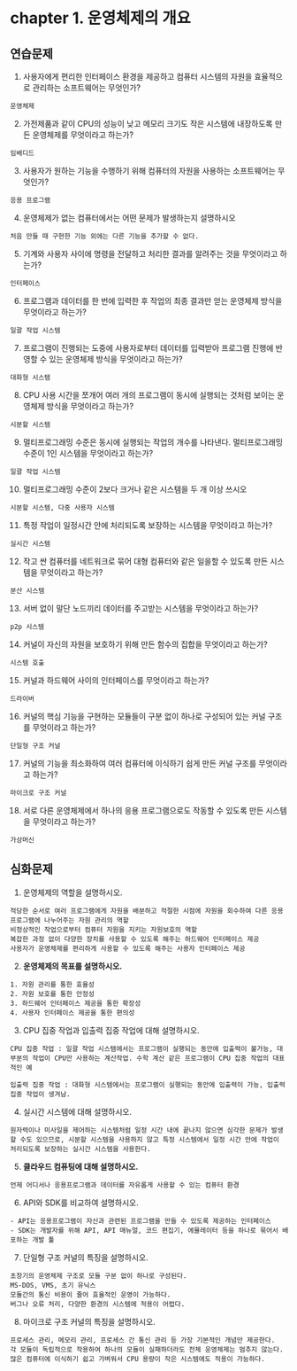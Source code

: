 # chapter 1. 운영체제의 개요

## 연습문제

1. 사용자에게 편리한 인터페이스 환경을 제공하고 컴퓨터 시스템의 자원을 효율적으로 관리하는 소프트웨어는 무엇인가?

```text
운영체제
```



2. 가전제품과 같이 CPU의 성능이 낮고 메모리 크기도 작은 시스템에 내장하도록 만든 운영체제를 무엇이라고 하는가?

```text
임베디드           
```



3. 사용자가 원하는 기능을 수행하기 위해 컴퓨터의 자원을 사용하는 소프트웨어는 무엇인가?

``` text
응용 프로그램
```



4. 운영체제가 없는 컴퓨터에서는 어떤 문제가 발생하는지 설명하시오

```text
처음 만들 때 구현한 기능 외에는 다른 기능을 추가할 수 없다.
```



5. 기계와 사용자 사이에 명령을 전달하고 처리한 결과를 알려주는 것을 무엇이라고 하는가?

```text
인터페이스
```



6. 프로그램과 데이터를 한 번에 입력한 후 작업의 최종 결과만 얻는 운영체제 방식을 무엇이라고 하는가?

```text
일괄 작업 시스템
```



7. 프로그램이 진행되는 도중에 사용자로부터 데이터를 입력받아 프로그램 진행에 반영할 수 있는 운영체제 방식을 무엇이라고 하는가?

```text
대화형 시스템
```



8. CPU 사용 시간을 쪼개어 여러 개의 프로그램이 동시에 실행되는 것처럼 보이는 운영체제 방식을 무엇이라고 하는가?

```text
시분할 시스템
```



9. 멀티프로그래밍 수준은 동시에 실행되는 작업의 개수를 나타낸다. 멀티프로그래밍 수준이  1인 시스템을 무엇이라고  하는가?

```text
일괄 작업 시스템
```



10. 멀티프로그래밍 수준이 2보다 크거나 같은 시스템을 두 개 이상 쓰시오

```text
시분할 시스템, 다중 사용자 시스템
```



11. 특정 작업이 일정시간 안에 처리되도록 보장하는 시스템을 무엇이라고 하는가?

```text
실시간 시스템
```



12. 작고 싼 컴퓨터를 네트워크로 묶어 대형 컴퓨터와 같은 일을할 수 있도록 만든 시스템을 무엇이라고 하는가?

```text
분산 시스템
```



13. 서버 없이 말단 노드끼리 데이터를 주고받는 시스템을  무엇이라고 하는가?

```text
p2p 시스템
```



14. 커널이 자신의 자원을 보호하기 위해 만든 함수의 집합을 무엇이라고 하는가?

```TEXT
시스템 호출
```



15. 커널과 하드웨어 사이의 인터페이스를 무엇이라고 하는가?

```text
드라이버
```



16. 커널의 핵심 기능을 구현하는 모듈들이 구분 없이 하나로 구성되어 있는 커널 구조를 무엇이라고 하는가?

```text
단일형 구조 커널
```



17. 커널의 기능을 최소화하여 여러 컴퓨터에 이식하기 쉽게 만든 커널 구조를 무엇이라고 하는가?

```text
마이크로 구조 커널
```



18. 서로 다른 운영체제에서 하나의 응용 프로그램으로도 작동할 수 있도록 만든 시스템을 무엇이라고 하는가?

```text
가상머신
```



## 심화문제

1. 운영체제의 역할을 설명하시오.

```wjrtext
적당한 순서로 여러 프로그램에게 자원을 배분하고 적절한 시점에 자원을 회수하여 다른 응용 프로그램에 나누어주는 자원 관리의 역할
비정상적인 작업으로부터 컴퓨터 자원을 지키는 자원보호의 역할
복잡한 과정 없이 다양한 장치를 사용할 수 있도록 해주는 하드웨어 인터페이스 제공
사용자가 운영체제를 편리하게 사용할 수 있도록 해주는 사용자 인터페이스 제공
```



2. **운영체제의 목표를 설명하시오.**

```text
1. 자원 관리를 통한 효율성
2. 자원 보호를 통한 안정성
3. 하드웨어 인터페이스 제공을 통한 확장성
4. 사용자 인터페이스 제공을 통한 편의성
```



3. CPU 집중 작업과 입출력 집중 작업에 대해 설명하시오.

```TEXT
CPU 집중 작업 : 일괄 작업 시스템에서는 프로그램이 실행되는 동안에 입출력이 불가능, 대부분의 작업이 CPU만 사용하는 계산작업. 수학 계산 같은 프로그램이 CPU 집중 작업의 대표적인 예

입출력 집중 작업 : 대화형 시스템에서는 프로그램이 실행되는 동안에 입출력이 가능, 입출력 집중 작업이 생겨남. 
```



4. 실시간 시스템에 대해 설명하시오.

```TEXT
원자력이나 미사일을 제어하는 시스템처럼 일정 시간 내에 끝나지 않으면 심각한 문제가 발생할 수도 있으므로, 시분할 시스템을 사용하지 않고 특정 시스템에서 일정 시간 안에 작업이 처리되도록 보장하는 실시간 시스템을 사용한다.
```



5. **클라우드 컴퓨팅에 대해 설명하시오.**

```TEXT
언제 어디서나 응용프로그램과 데이터를 자유롭게 사용할 수 있는 컴퓨터 환경
```



6. API와 SDK를 비교하여 설명하시오.

```TEXT
- API는 응용프로그램이 자신과 관련된 프로그램을 만들 수 있도록 제공하는 인터페이스
- SDK는 개발자를 위해 API, API 매뉴얼, 코드 편집기, 에뮬레이터 등을 하나로 묶어서 배포하는 개발 툴
```



7. 단일형 구조 커널의 특징을 설명하시오.

```TEXT
초창기의 운영체제 구조로 모듈 구분 없이 하나로 구성된다.
MS-DOS, VMS, 초기 유닉스
모듈간의 통신 비용이 줄어 효율적인 운영이 가능하다.
버그나 오류 처리, 다양한 환경의 시스템에 적용이 어렵다.
```



8. 마이크로 구조 커널의 특징을 설명하시오.

```TEXT
프로세스 관리, 메모리 관리, 프로세스 간 통신 관리 등 가장 기본적인 개념만 제공한다.
각 모듈이 독립적으로 작용하여 하나의 모듈이 실패하더라도 전체 운영체제는 멈추지 않는다.
많은 컴퓨터에 이식하기 쉽고 가벼워서 CPU 용량이 작은 시스템에도 적용이 가능하다.
```


